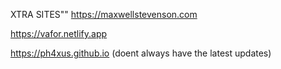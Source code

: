 XTRA SITES""
https://maxwellstevenson.com

https://vafor.netlify.app

https://ph4xus.github.io (doent always have the latest updates)

